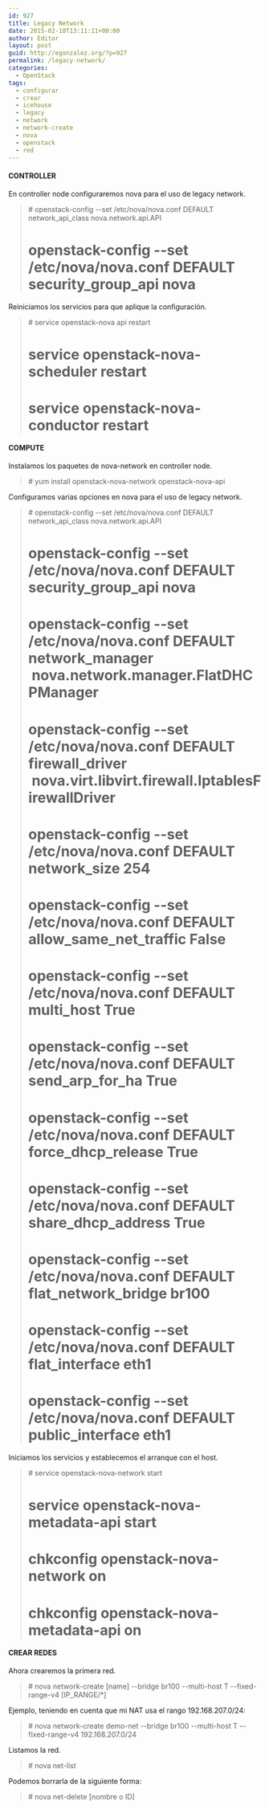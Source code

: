 ```yaml
---
id: 927
title: Legacy Network
date: 2015-02-10T13:11:11+00:00
author: Editor
layout: post
guid: http://egonzalez.org/?p=927
permalink: /legacy-network/
categories:
  - OpenStack
tags:
  - configurar
  - crear
  - icehouse
  - legacy
  - network
  - network-create
  - nova
  - openstack
  - red
---
```

<h4>CONTROLLER</h4>
En controller node configuraremos nova para el uso de legacy network.
<blockquote># openstack-config --set /etc/nova/nova.conf DEFAULT network_api_class nova.network.api.API

# openstack-config --set /etc/nova/nova.conf DEFAULT security_group_api nova</blockquote>
Reiniciamos los servicios para que aplique la configuración.
<blockquote># service openstack-nova api restart

# service openstack-nova-scheduler restart

# service openstack-nova-conductor restart</blockquote>
<h4>COMPUTE</h4>
Instalamos los paquetes de nova-network en controller node.
<blockquote># yum install openstack-nova-network openstack-nova-api</blockquote>
Configuramos varias opciones en nova para el uso de legacy network.
<blockquote># openstack-config --set /etc/nova/nova.conf DEFAULT network_api_class nova.network.api.API

# openstack-config --set /etc/nova/nova.conf DEFAULT security_group_api nova

# openstack-config --set /etc/nova/nova.conf DEFAULT network_manager      nova.network.manager.FlatDHCPManager

# openstack-config --set /etc/nova/nova.conf DEFAULT firewall_driver    nova.virt.libvirt.firewall.IptablesFirewallDriver

# openstack-config --set /etc/nova/nova.conf DEFAULT network_size 254

# openstack-config --set /etc/nova/nova.conf DEFAULT allow_same_net_traffic False

# openstack-config --set /etc/nova/nova.conf DEFAULT multi_host True

# openstack-config --set /etc/nova/nova.conf DEFAULT send_arp_for_ha True

# openstack-config --set /etc/nova/nova.conf DEFAULT force_dhcp_release True

# openstack-config --set /etc/nova/nova.conf DEFAULT share_dhcp_address True

# openstack-config --set /etc/nova/nova.conf DEFAULT flat_network_bridge br100

# openstack-config --set /etc/nova/nova.conf DEFAULT flat_interface eth1

# openstack-config --set /etc/nova/nova.conf DEFAULT public_interface eth1</blockquote>
Iniciamos los servicios y establecemos el arranque con el host.
<blockquote># service openstack-nova-network start

# service openstack-nova-metadata-api start

# chkconfig openstack-nova-network on

# chkconfig openstack-nova-metadata-api on</blockquote>
<h4>CREAR REDES</h4>
Ahora crearemos la primera red.
<blockquote># nova network-create [name] --bridge br100 --multi-host T --fixed-range-v4 [IP_RANGE/*]</blockquote>
Ejemplo, teniendo en cuenta que mi NAT usa el rango 192.168.207.0/24:
<blockquote># nova network-create demo-net --bridge br100 --multi-host T --fixed-range-v4 192.168.207.0/24</blockquote>
Listamos la red.
<blockquote># nova net-list</blockquote>
Podemos borrarla de la siguiente forma:
<blockquote># nova net-delete [nombre o ID]</blockquote>